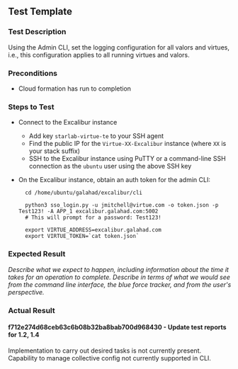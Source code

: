 ## Test Template

### Test Description

Using the Admin CLI, set the logging configuration for all valors and virtues, i.e., this configuration applies to all running virtues and valors.

### Preconditions

- Cloud formation has run to completion

### Steps to Test

- Connect to the Excalibur instance
    - Add key `starlab-virtue-te` to your SSH agent
    - Find the public IP for the `Virtue-XX-Excalibur` instance (where `XX` is your stack suffix)
    - SSH to the Excalibur instance using PuTTY or a command-line SSH connection as the `ubuntu` user using the above SSH key

- On the Excalibur instance, obtain an auth token for the admin CLI:

        cd /home/ubuntu/galahad/excalibur/cli

        python3 sso_login.py -u jmitchell@virtue.com -o token.json -p Test123! -A APP_1 excalibur.galahad.com:5002
        # This will prompt for a password: Test123!

        export VIRTUE_ADDRESS=excalibur.galahad.com
        export VIRTUE_TOKEN=`cat token.json`

### Expected Result

*Describe what we expect to happen, including information about the time it takes for an operation to complete. Describe in terms of what we would see from the command line interface, the blue force tracker, and from the user's perspective.*

### Actual Result

#### f712e274d68ceb63c6b08b32ba8bab700d968430 - Update test reports for 1.2, 1.4

Implementation to carry out desired tasks is not currently present.  Capability to manage collective config not currently supported in CLI.

